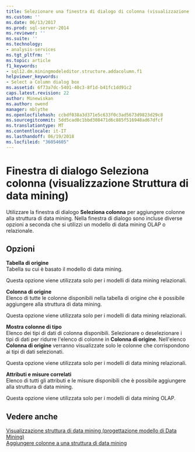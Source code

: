 ```yaml
---
title: Selezionare una finestra di dialogo di colonna (visualizzazione struttura di Data Mining) | Documenti Microsoft
ms.custom: ''
ms.date: 06/13/2017
ms.prod: sql-server-2014
ms.reviewer: ''
ms.suite: ''
ms.technology:
- analysis-services
ms.tgt_pltfrm: ''
ms.topic: article
f1_keywords:
- sql12.dm.miningmodeleditor.structure.addacolumn.f1
helpviewer_keywords:
- Select a Column dialog box
ms.assetid: 6f73a7dc-5401-40c3-8f1d-b41fc1dd91c2
caps.latest.revision: 22
author: Minewiskan
ms.author: owend
manager: mblythe
ms.openlocfilehash: ccbdf038a3d371e5c633f0c3ad5673d9823d29c8
ms.sourcegitcommit: 5dd5cad0c1bbd308471d6c885f516948ad67dfcf
ms.translationtype: MT
ms.contentlocale: it-IT
ms.lasthandoff: 06/19/2018
ms.locfileid: "36054605"
---
```

# <a name="select-a-column-dialog-box-mining-structure-view"></a>Finestra di dialogo Seleziona colonna (visualizzazione Struttura di data mining)
  Utilizzare la finestra di dialogo **Seleziona colonna** per aggiungere colonne alla struttura di data mining. Nella finestra di dialogo sono incluse diverse opzioni a seconda che si utilizzi un modello di data mining OLAP o relazionale.  
  
## <a name="options"></a>Opzioni  
 **Tabella di origine**  
 Tabella su cui è basato il modello di data mining.  
  
 Questa opzione viene utilizzata solo per i modelli di data mining relazionali.  
  
 **Colonna di origine**  
 Elenco di tutte le colonne disponibili nella tabella di origine che è possibile aggiungere alla struttura di data mining.  
  
 Questa opzione viene utilizzata solo per i modelli di data mining relazionali.  
  
 **Mostra colonne di tipo**  
 Elenco dei tipi di dati di colonna disponibili. Selezionare o deselezionare i tipi di dati per ridurre l'elenco di colonne in **Colonna di origine**. Nell'elenco **Colonna di origine** verranno visualizzate solo le colonne che corrispondono ai tipi di dati selezionati.  
  
 Questa opzione viene utilizzata solo per i modelli di data mining relazionali.  
  
 **Attributi e misure correlati**  
 Elenco di tutti gli attributi e le misure disponibili che è possibile aggiungere alla struttura di data mining.  
  
 Questa opzione viene utilizzata solo per i modelli di data mining OLAP.  
  
## <a name="see-also"></a>Vedere anche  
 [Visualizzazione struttura di data mining &#40;progettazione modello di Data Mining&#41;](mining-structure-view-data-mining-model-designer.md)   
 [Aggiungere colonne a una struttura di data mining](data-mining/add-columns-to-a-mining-structure.md)  
  
  